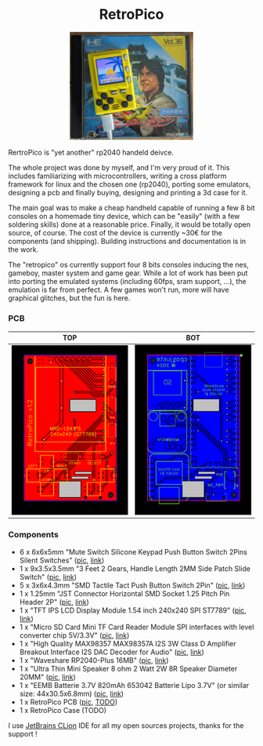 <h1 align="center">RetroPico</h1>

<p align=center>
  <img src="https://github.com/retropico-dev/retropico/raw/dev/docs/pics/retropico-pic-01.jpg" width="50%" height="50%" alt="RetroPico !">
</p>

RertroPico is "yet another" rp2040 handeld deivce.

The whole project was done by myself, and I'm very proud of it. This includes familiarizing with microcontrollers, writing a cross platform framework for linux and the chosen one (rp2040), porting some emulators, designing a pcb and finally buying, designing and printing a 3d case for it.

The main goal was to make a cheap handheld capable of running a few 8 bit consoles on a homemade tiny device, which can be "easily" (with a few soldering skills) done at a reasonable price. Finally, it would be totally open source, of course. The cost of the device is currently ~30€ for the components (and shipping). Building instructions and documentation is in the work.

The "retropico" os currently support four 8 bits consoles inducing the nes, gameboy, master system and game gear. While a lot of work has been put into porting the emulated systems (including 60fps, sram support, ...), the emulation is far from perfect. A few games won't run, more will have graphical glitches, but the fun is here.

### PCB

TOP | BOT
:--:|:--:
![](docs/pics/PCB_RetroPico-top-v1.2_2024-11-10.svg) | ![](docs/pics/PCB_RetroPico-bottom-v1.2_2024-11-10.svg)

### Components
- 6 x 6x6x5mm "Mute Switch Silicone Keypad Push Button Switch 2Pins Silent Switches" ([pic](docs/pics/components/2p-tactile-switch-6x6x5mm.jpg), [link](https://aliexpress.com/item/4000678658427.html))
- 1 x 9x3.5x3.5mm "3 Feet 2 Gears, Handle Length 2MM Side Patch Slide Switch" ([pic](docs/pics/components/toggle-switch-9x3.5x3.5mm.jpg), [link](https://aliexpress.com/item/1005001393065450.html))
- 5 x 3x6x4.3mm "SMD Tactile Tact Push Button Switch 2Pin" ([pic](docs/pics/components/tactile-push-button-3x6x4.3mm.jpg), [link](https://aliexpress.com/item/1005006195658674.html))
- 1 x 1.25mm "JST Connector Horizontal SMD Socket 1.25 Pitch Pin Header 2P" ([pic](docs/pics/components/jst-1.25mm.jpg), [link](https://aliexpress.com/item/4000691147583.html))
- 1 x "TFT IPS LCD Display Module 1.54 inch 240x240 SPI ST7789" ([pic](docs/pics/components/1.54-tft-ips.jpg), [link](https://aliexpress.com/item/1005004688575288.html))
- 1 x "Micro SD Card Mini TF Card Reader Module SPI interfaces with level converter chip 5V/3.3V" ([pic](docs/pics/components/sd-module.jpg), [link](https://aliexpress.com/item/1865616455.html))
- 1 x "High Quality MAX98357 MAX98357A I2S 3W Class D Amplifier Breakout Interface I2S DAC Decoder for Audio" ([pic](docs/pics/components/max98357a.jpg), [link](https://aliexpress.com/item/33043664469.html))
- 1 x "Waveshare RP2040-Plus 16MB" ([pic](docs/pics/components/max98357a.jpg), [link](https://aliexpress.com/item/1005007298252311.html))
- 1 x "Ultra Thin Mini Speaker 8 ohm 2 Watt 2W 8R Speaker Diameter 20MM" ([pic](docs/pics/components/hp-2w8r-20mm.jpg), [link](https://aliexpress.com/item/1005005376301547.html))
- 1 x "EEMB Batterie 3.7V 820mAh 653042 Batterie Lipo 3.7V" (or similar size: 44x30.5x6.8mm) ([pic](docs/pics/components/820mah-lipo.jpg), [link](https://www.amazon.com/dp/B08HJ53Q3Cl))
- 1 x RetroPico PCB ([pic](docs/pics/components/retropico-pcb-v1.1.jpg), [TODO](TODO))
- 1 x RetroPico Case (TODO)

I use [JetBrains CLion](https://www.jetbrains.com/clion/) IDE for all my open sources projects, thanks for the support !
